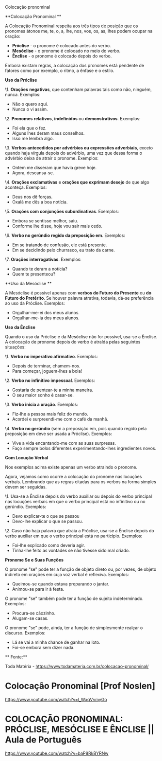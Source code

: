 Colocação pronominal

**Colocação Pronominal
**

A Colocação Pronominal respeita aos três tipos de posição que os pronomes átonos me, te, o, a, lhe, nos, vos, os, as, lhes podem ocupar na oração:

- **Próclise** - o pronome é colocado antes do verbo.
- **Mesóclise** - o pronome é colocado no meio do verbo.
- **Ênclise** - o pronome é colocado depois do verbo.

Embora existam regras, a colocação dos pronomes está pendente de fatores como por exemplo, o ritmo, a ênfase e o estilo.

**Uso da Próclise**

\1. **Orações** **negativas**, que contenham palavras tais como não, ninguém, nunca.
Exemplos:

- Não o quero aqui.
- Nunca o vi assim.

\2. **Pronomes** **relativos**, **indefinidos** ou **demonstrativos**.
Exemplos:

- Foi ela que o fez.
- Alguns lhes deram maus conselhos.
- Isso me lembra algo.

\3. **Verbos antecedidos por advérbios ou expressões adverbiais**, exceto quando haja vírgula depois do advérbio, uma vez que dessa forma o advérbio deixa de atrair o pronome.
Exemplos:

- Ontem me disseram que havia greve hoje.
- Agora, descansa-se.

\4. **Orações exclamativas** e **orações que exprimam desejo** de que algo aconteça.
Exemplos:

- Deus nos dê forças.
- Oxalá me dês a boa notícia.

\5. **Orações com conjunções subordinativas**.
Exemplos:

- Embora se sentisse melhor, saiu.
- Conforme lhe disse, hoje vou sair mais cedo.

\6. **Verbo no gerúndio regido da preposição em**.
Exemplos:

- Em se tratando de confusão, ele está presente.
- Em se decidindo pelo churrasco, eu trato da carne.

\7. **Orações interrogativas**.
Exemplos:

- Quando te deram a notícia?
- Quem te presenteou?

**Uso da Mesóclise
**

A Mesóclise é possível apenas com **verbos do Futuro do Presente** ou **do Futuro do Pretérito**. Se houver palavra atrativa, todavia, dá-se preferência ao uso da Próclise.
Exemplos:

- Orgulhar-me-ei dos meus alunos.
- Orgulhar-me-ia dos meus alunos.

**Uso da Ênclise**

Quando o uso da Próclise e da Mesóclise não for possível, usa-se a Ênclise. A colocação de pronome depois do verbo é atraída pelas seguintes situações:

\1. **Verbo no imperativo afirmativo**.
Exemplos:

- Depois de terminar, chamem-nos.
- Para começar, joguem-lhes a bola!

\2. **Verbo no infinitivo impessoal**.
Exemplos:

- Gostaria de pentear-te a minha maneira.
- O seu maior sonho é casar-se.

\3. **Verbo inicia a oração**.
Exemplos:

- Fiz-lhe a pessoa mais feliz do mundo.
- Acordei e surpreendi-me com o café da manhã.

\4. **Verbo no gerúndio** (sem a preposição em, pois quando regido pela preposição em deve ser usada a Próclise).
Exemplos:

- Vive a vida encantando-me com as suas surpresas.
- Faço sempre bolos diferentes experimentando-lhes ingredientes novos.

**Com Locução Verbal**

Nos exemplos acima existe apenas um verbo atraindo o pronome.

Agora, vejamos como ocorre a colocação do pronome nas locuções verbais. Lembrando que as regras citadas para os verbos na forma simples devem ser seguidas.

\1. Usa-se a Ênclise depois do verbo auxiliar ou depois do verbo principal nas locuções verbais em que o verbo principal está no infinitivo ou no gerúndio.
Exemplos:

- Devo explicar-te o que se passou
- Devo-lhe explicar o que se passou.

\2. Caso não haja palavra que atraia a Próclise, usa-se a Ênclise depois do verbo auxiliar em que o verbo principal está no particípio.
Exemplos:

- Foi-lhe explicado como deveria agir.
- Tinha-lhe feito as vontades se não tivesse sido mal criado.

**Pronome Se e Suas Funções**

O pronome "se" pode ter a função de objeto direto ou, por vezes, de objeto indireto em orações em cuja voz verbal é reflexiva.
Exemplos:

- Queimou-se quando estava preparando o jantar.
- Animou-se para ir à festa.

O pronome "se" também pode ter a função de sujeito indeterminado.
Exemplos:

- Procura-se cãozinho.
- Alugam-se casas.

O pronome "se" pode, ainda, ter a função de simplesmente realçar o discurso.
Exemplos:

- Lá se vai a minha chance de ganhar na loto.
- Foi-se embora sem dizer nada.

**
Fonte:**

Toda Matéria - https://www.todamateria.com.br/colocacao-pronominal/

# Colocação Pronominal [Prof Noslen]

https://www.youtube.com/watch?v=l_WxqVvmyGo

# COLOCAÇÃO PRONOMINAL: PRÓCLISE, MESÓCLISE E ÊNCLISE || Aula de Português

https://www.youtube.com/watch?v=baP8RkBYRNw

